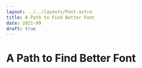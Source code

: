 ```yaml
---
layout: ../../layouts/Post.astro
title: A Path to Find Better Font
date: 2021-09
draft: true
---
```



# A Path to Find Better Font